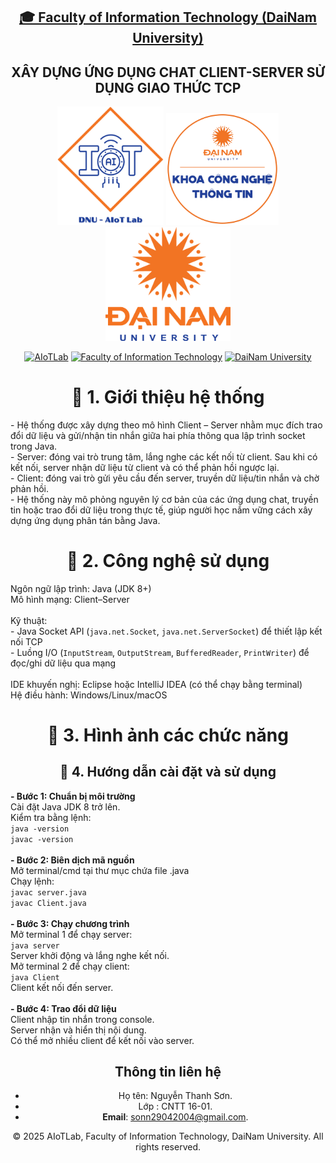 <h2 align="center">
    <a href="https://dainam.edu.vn/vi/khoa-cong-nghe-thong-tin">
    🎓 Faculty of Information Technology (DaiNam University)
    </a>
</h2>
<h2 align="center">
   XÂY DỰNG ỨNG DỤNG CHAT CLIENT-SERVER SỬ DỤNG GIAO THỨC TCP
</h2>
<div align="center">
    <p align="center">
      <img src="https://github.com/Tank97king/LapTrinhMang/blob/main/X%C3%82Y%20D%E1%BB%B0NG%20%E1%BB%A8NG%20D%E1%BB%A4NG%20CHAT%20CLIENT-SERVER%20S%E1%BB%AC%20D%E1%BB%A4NG%20GIAO%20TH%E1%BB%A8C%20TCP/%E1%BA%A2nh/aiotlab_logo.png?raw=true" alt="AIoTLab Logo" width="170"/>
      <img src="https://github.com/Tank97king/LapTrinhMang/blob/main/X%C3%82Y%20D%E1%BB%B0NG%20%E1%BB%A8NG%20D%E1%BB%A4NG%20CHAT%20CLIENT-SERVER%20S%E1%BB%AC%20D%E1%BB%A4NG%20GIAO%20TH%E1%BB%A8C%20TCP/%E1%BA%A2nh/fitdnu_logo.png?raw=true" alt="FITDNU Logo" width="180"/>
      <img src="https://github.com/Tank97king/LapTrinhMang/blob/main/X%C3%82Y%20D%E1%BB%B0NG%20%E1%BB%A8NG%20D%E1%BB%A4NG%20CHAT%20CLIENT-SERVER%20S%E1%BB%AC%20D%E1%BB%A4NG%20GIAO%20TH%E1%BB%A8C%20TCP/%E1%BA%A2nh/dnu_logo.png?raw=true" alt="DaiNam University Logo" width="200"/>
    </p>

[![AIoTLab](https://img.shields.io/badge/AIoTLab-green?style=for-the-badge)](https://www.facebook.com/DNUAIoTLab)
[![Faculty of Information Technology](https://img.shields.io/badge/Faculty%20of%20Information%20Technology-blue?style=for-the-badge)](https://dainam.edu.vn/vi/khoa-cong-nghe-thong-tin)
[![DaiNam University](https://img.shields.io/badge/DaiNam%20University-orange?style=for-the-badge)](https://dainam.edu.vn)


# 📖 1. Giới thiệu hệ thống

<p align="left">
- Hệ thống được xây dựng theo mô hình Client – Server nhằm mục đích trao đổi dữ liệu và gửi/nhận tin nhắn giữa hai phía thông qua lập trình socket trong Java.<br>
- Server: đóng vai trò trung tâm, lắng nghe các kết nối từ client. Sau khi có kết nối, server nhận dữ liệu từ client và có thể phản hồi ngược lại.<br>
- Client: đóng vai trò gửi yêu cầu đến server, truyền dữ liệu/tin nhắn và chờ phản hồi.<br>
- Hệ thống này mô phỏng nguyên lý cơ bản của các ứng dụng chat, truyền tin hoặc trao đổi dữ liệu trong thực tế, giúp người học nắm vững cách xây dựng ứng dụng phân tán bằng Java.
</p>

# 🔧 2. Công nghệ sử dụng

<p align="left">
Ngôn ngữ lập trình: Java (JDK 8+)<br>
Mô hình mạng: Client–Server<br><br>
Kỹ thuật:<br>
- Java Socket API (<code>java.net.Socket</code>, <code>java.net.ServerSocket</code>) để thiết lập kết nối TCP<br>
- Luồng I/O (<code>InputStream</code>, <code>OutputStream</code>, <code>BufferedReader</code>, <code>PrintWriter</code>) để đọc/ghi dữ liệu qua mạng<br><br>
IDE khuyến nghị: Eclipse hoặc IntelliJ IDEA (có thể chạy bằng terminal)<br>
Hệ điều hành: Windows/Linux/macOS
</p>

# 🚀 3. Hình ảnh các chức năng

## 📝 4. Hướng dẫn cài đặt và sử dụng

<p align="left">
<b>- Bước 1: Chuẩn bị môi trường</b><br>
Cài đặt Java JDK 8 trở lên.<br>
Kiểm tra bằng lệnh:<br>
<code>java -version</code><br>
<code>javac -version</code><br><br>
<b>- Bước 2: Biên dịch mã nguồn</b><br>
Mở terminal/cmd tại thư mục chứa file .java<br>
Chạy lệnh:<br>
<code>javac server.java</code><br>
<code>javac Client.java</code><br><br>
<b>- Bước 3: Chạy chương trình</b><br>
Mở terminal 1 để chạy server:<br>
<code>java server</code><br>
Server khởi động và lắng nghe kết nối.<br>
Mở terminal 2 để chạy client:<br>
<code>java Client</code><br>
Client kết nối đến server.<br><br>
<b>- Bước 4: Trao đổi dữ liệu</b><br>
Client nhập tin nhắn trong console.<br>
Server nhận và hiển thị nội dung.<br>
Có thể mở nhiều client để kết nối vào server.<br>
</p>


## Thông tin liên hệ  
- Họ tên: Nguyễn Thanh Sơn.  
- Lớp : CNTT 16-01.  
- **Email**: sonn29042004@gmail.com.  

© 2025 AIoTLab, Faculty of Information Technology, DaiNam University. All rights reserved.
